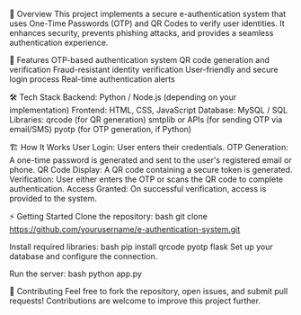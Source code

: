 📜 Overview
This project implements a secure e-authentication system that uses One-Time Passwords (OTP) and QR Codes to verify user identities. It enhances security, prevents phishing attacks, and provides a seamless authentication experience.

🚀 Features
OTP-based authentication system
QR code generation and verification
Fraud-resistant identity verification
User-friendly and secure login process
Real-time authentication alerts

🛠️ Tech Stack
Backend: Python / Node.js (depending on your implementation)
Frontend: HTML, CSS, JavaScript
Database: MySQL / SQL
Libraries:
qrcode (for QR generation)
smtplib or APIs (for sending OTP via email/SMS)
pyotp (for OTP generation, if Python)

🏗️ How It Works
User Login: User enters their credentials.
OTP Generation: A one-time password is generated and sent to the user's registered email or phone.
QR Code Display: A QR code containing a secure token is generated.
Verification: User either enters the OTP or scans the QR code to complete authentication.
Access Granted: On successful verification, access is provided to the system.

⚡ Getting Started
Clone the repository:
bash
git clone https://github.com/yourusername/e-authentication-system.git

Install required libraries:
bash
pip install qrcode pyotp flask
Set up your database and configure the connection.

Run the server:
bash
python app.py

🤝 Contributing
Feel free to fork the repository, open issues, and submit pull requests! Contributions are welcome to improve this project further.



